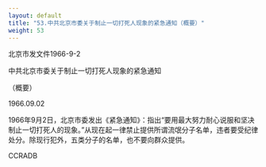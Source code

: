 ```yaml
---
layout: default
title: "53.中共北京市委关于制止一切打死人现象的紧急通知（概要）"
weight: 53
---
```


北京市发文件1966-9-2

中共北京市委关于制止一切打死人现象的紧急通知

（概要）

1966.09.02

1966年9月2日，北京市委发出《紧急通知》：指出“要用最大努力耐心说服和坚决制止一切打死人的现象。”从现在起一律禁止提供所谓流氓分子名单，违者要受纪律处分。除现行犯外，五类分子的名单，也不要向群众提供。

CCRADB


